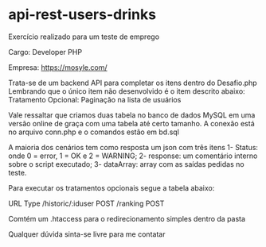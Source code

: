 # api-rest-users-drinks
Exercício realizado para um teste de emprego

Cargo: Developer PHP

Empresa: https://mosyle.com/

Trata-se de um backend API para completar os itens dentro do Desafio.php
Lembrando que o único item não desenvolvido é o item descrito abaixo:
  Tratamento Opcional:
    Paginação na lista de usuários

Vale ressaltar que criamos duas tabela no banco de dados MySQL em uma
versão online de graça com uma tabela até certo tamanho. A conexão está
no arquivo conn.php e o comandos estão em bd.sql

A maioria dos cenários tem como resposta um json com três itens
  1- Status: onde 0 = error, 1 = OK e 2 = WARNING;
  2- response: um comentário interno sobre o script executado;
  3- dataArray: array com as saídas pedidas no teste.

Para executar os tratamentos opcionais segue a tabela abaixo:

 URL	              Type
 /historic/:iduser	POST
 /ranking           POST

Comtém um .htaccess para o redirecionamento simples dentro da pasta

Qualquer dúvida sinta-se livre para me contatar
